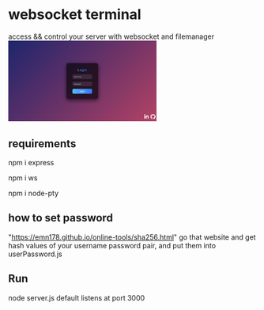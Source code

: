 
  
  
# websocket terminal
  access && control your server with websocket and filemanager
  <img src="readmePhotos/image-login.png" alt="Alt text" width="300"/>


## requirements

  npm i express

  npm i ws

  npm i node-pty

## how to set password 

  "https://emn178.github.io/online-tools/sha256.html" 
  go that website and get hash values of your username password pair,
  and put them into userPassword.js 

## Run

  node server.js 
  default listens at port 3000